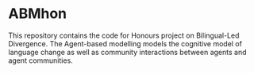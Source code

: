 # ABMhon
This repository contains the code for Honours project on Bilingual-Led Divergence. The Agent-based modelling models the cognitive model of language change as well as community interactions between agents and agent communities.
